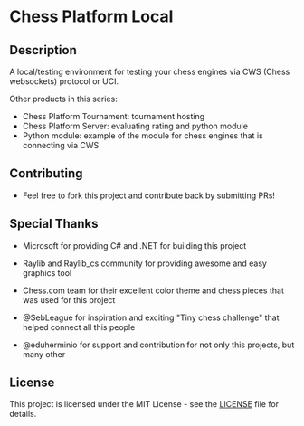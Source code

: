 # Chess Platform Local

## Description
A local/testing environment for testing your chess engines via CWS (Chess websockets) protocol or UCI.

Other products in this series: 
- Chess Platform Tournament: tournament hosting
- Chess Platform Server: evaluating rating and python module
- Python module: example of the module for chess engines that is connecting via CWS

## Contributing
- Feel free to fork this project and contribute back by submitting PRs!

## Special Thanks
- Microsoft for providing C# and .NET for building this project
- Raylib and Raylib_cs community for providing awesome and easy graphics tool
- Chess.com team for their excellent color theme and chess pieces that was used for this project


- @SebLeague for inspiration and exciting "Tiny chess challenge" that helped connect all this people
- @eduherminio for support and contribution for not only this projects, but many other

## License
This project is licensed under the MIT License - see the [LICENSE](LICENSE) file for details.
